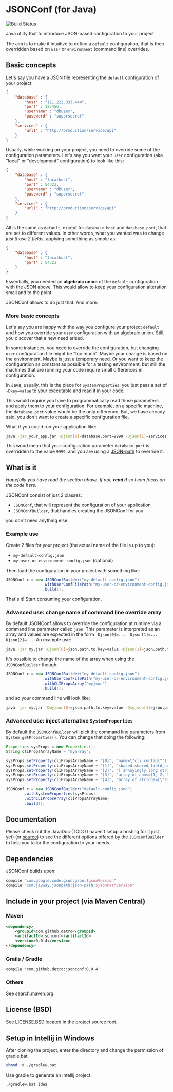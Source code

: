 # JSONConf (for Java)

[![Build Status](https://travis-ci.org/detro/jsonconf.svg?branch=master)](https://travis-ci.org/detro/jsonconf)

Java utlity that to introduce JSON-based configuration to your project.

The aim is to make it intuitive to define a `default` configuration, that is then
overridden based on `user` or `environment` (command line) overrides.

## Basic concepts

Let's say you have a JSON file representing the `default` configuration of your project:

```json
{
    "database" : {
        "host" : "111.222.333.444",
        "port" : 123456,
        "username" : "dbuser",
        "password" : "supersecret"
    },
    "services" : {
        "url1" : "http://production/service/api"
    }
}
```

Usually, while working on your project, you need to override some of the configuration parameters.
Let's say you want your `user` configuration (aka "local" or "development" configuration) to look like this:

```json
{
    "database" : {
        "host" : "localhost",
        "port" : 54321,
        "username" : "dbuser",
        "password" : "supersecret"
    },
    "services" : {
        "url1" : "http://production/service/api"
    }
}
```

All is the same as `default`, except for `database.host` and `database.port`, that are set to different values.
In other words, what you wanted was to change _just those 2 fields_, applying something as simple as:

```json
{
    "database" : {
        "host" : "localhost",
        "port" : 54321
    }
}
```

Essentially, you needed an **algebraic union** of the `default` configuration with the JSON above. This would allow
to keep your configuration alteration small and to the point.

JSONConf allows to do just that. And more.

### More basic concepts

Let's say you are happy with the way you configure your project `default` and how you override your `user` configuration
with an algebraic union. Still, you discover that a new need arised.

In some instances, you need to override the configuration, but changing `user` configuration file might be "too much".
Maybe your change is based on the environment. Maybe is just a temporary need. Or you want to keep the configuration as constant
as possible for a testing environment, but still the machines that are running your code require small differences in configuration.

In Java, usually, this is the place for `SystemProperties`: you just pass a set of `-Dkey=value` to your executable and read it
in your code.

This would require you have to programmatically read those parameters and apply them to your configuration.
For example, on a specific machine, the `database.port` value would be the only difference. But, we have already said, you don't want
to create a specific configuration file.

What if you could run your application like:

```bash
java -jar your_app.jar -Djson[0]=database.port=9999 -Djson[1]=services.url1="http://qa/service/api"
```

This woud mean that your configuration parameter `database.port` is overridden to the value `9999`,
and you are using a [JSON-path](https://github.com/jayway/JsonPath) to override it.

## What is it

_Hopefully you have read the section above. If not, **read it** so I can focus on the code here._

JSONConf consist of just 2 classes:

* `JSONConf`, that will represent the configuration of your application
* `JSONConfBuilder`, that handles creating the JSONConf for you

you don't need anything else.

### Example use

Create 2 files for your project (the actual name of the file is up to you):

* `my-default-config.json`
* `my-user-or-environment-config.json` (optional)

Then load the configuration in your project with something like:

```java
JSONConf c = new JSONConfBuilder("my-default-config.json")
                .withUserConfFilePath("my-user-or-environment-config.json")
                .build();
```

That's it! Start consuming your configuration.

### Advanced use: change name of command line override array

By default JSONConf allows to override the configuration at runtime via a command line parameter called `json`.
This parameter is interpreted as an array and values are expected in the form `-Djson[0]=... -Djson[1]=... -Djson[2]=...`.
An example use:

```bash
java -jar my.jar -Djson[0]=json.path.to.key=value -Djson[1]=json.path.to.another.key=value
```

It's possible to change the name of the array when using the `JSONConfBuilder` though:

```java
JSONConf c = new JSONConfBuilder("my-default-config.json")
                .withUserConfFilePath("my-user-or-environment-config.json")
                .withCLIPropsArray("myjson")
                .build();
```

and so your command line will look like:

```bash
java -jar my.jar -Dmyjson[0]=json.path.to.key=value -Dmyjson[1]=json.path.to.another.key=value
```

### Advanced use: inject alternative `SystemProperties`

By default the `JSONConfBuilder` will pick the command line parameters from `System.getProperties()`.
You can change that doing the following:

```java
Properties sysProps = new Properties();
String cliPropsArrayName = "myarray";

sysProps.setProperty(cliPropsArrayName + "[0]", "name=\"cli config\"");
sysProps.setProperty(cliPropsArrayName + "[1]", "shared.shared_field_num=3");
sysProps.setProperty(cliPropsArrayName + "[2]", "['annoyingly long string'].browsers=\"firefox\"");
sysProps.setProperty(cliPropsArrayName + "[3]", "array_of_nums=[1, 2, 3]");
sysProps.setProperty(cliPropsArrayName + "[4]", "array_of_strings=[\"string1\", \"string2\", \"string3\"]");

JSONConf c = new JSONConfBuilder("default-config.json")
        .withSystemProperties(sysProps)
        .withCLIPropsArray(cliPropsArrayName)
        .build();
```

## Documentation

Please check out the JavaDoc (TODO I haven't setup a hosting for it just yet)
(or [source](https://github.com/detro/jsonconf/blob/master/src/main/java/com/github/detro/jsonconf/JSONConfBuilder.java))
to see the different options offered by the `JSONConfBuilder` to help you tailor the configuration to your needs.

## Dependencies

JSONConf builds upon:

```groovy
compile "com.google.code.gson:gson:$gsonVersion"
compile "com.jayway.jsonpath:json-path:$jsonPathVersion"
```

## Include in your project (via Maven Central)

### Maven
```xml
<dependency>
    <groupId>com.github.detro</groupId>
    <artifactId>jsonconf</artifactId>
    <version>0.0.4</version>
</dependency>
```

### Grails / Gradle
```grails
compile 'com.github.detro:jsonconf:0.0.4'
```

### Others
See [search.maven.org](http://search.maven.org/#search%7Cga%7C1%7Ca%3A%22jsonconf%22).

## License (BSD)

See [LICENSE.BSD](./LICENSE.BSD) located in the project source root.

## Setup in Intellij in Windows

After cloning the project, enter the directory and change the permission of gradle.bat.
```bash
chmod +x ./gradlew.bat
```
Use gradle to generate an Intellij project.
```bash
./gradlew.bat idea
```
